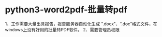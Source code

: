 # python3-word2pdf-批量转pdf
1、工作需要大量出具报告，报告服务器自动化生成 ".docx"、“.doc”格式文件，在windows上没有好用的批量转PDF软件。
2、需要管理员权限
